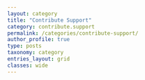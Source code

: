 ```yaml
---
layout: category
title: "Contribute Support"
category: contribute.support
permalink: /categories/contribute-support/
author_profile: true
type: posts
taxonomy: category
entries_layout: grid
classes: wide
---
```

